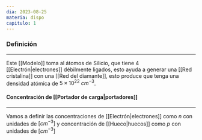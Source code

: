 ```yaml
---
dia: 2023-08-25
materia: dispo
capitulo: 1
---
```

### Definición
---
Este [[Modelo]] toma al átomos de Silicio, que tiene 4 [[Electrón|electrones]] débilmente ligados, esto ayuda a generar una [[Red cristalina]] con una [[Red del diamante]], esto produce que tenga una densidad atómica de $5 \times 10^{22}~cm^{-3}$.

#### Concentración de [[Portador de carga|portadores]]
---
Vamos a definir las concentraciones de [[Electrón|electrones]] como $n$ con unidades de $[cm^{-3}]$ y concentración de [[Hueco|huecos]] como $p$ con unidades de $[cm^{-3}]$